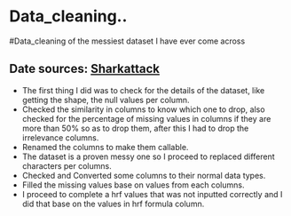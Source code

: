 # Data_cleaning..
#Data_cleaning of the messiest dataset I have ever come across

## Date sources: [Sharkattack](https://www.kaggle.com/alinedebenath/global-shark-attacks)


* The first thing I did was to check for the details of the dataset, like getting the shape, the null values per column.
* Checked the similarity in columns to know which one to drop, also checked for the percentage of missing values in columns if they are more than 50% so as to drop them, after this I had to drop the irrelevance columns.
* Renamed the columns to make them callable.
* The dataset is a proven messy one so I proceed to replaced different characters per columns.
* Checked and Converted some columns to their normal data types.
* Filled the missing values base on values from each columns.
* I proceed to complete a hrf values that was not inputted correctly and I did that base on the values in hrf formula column.
